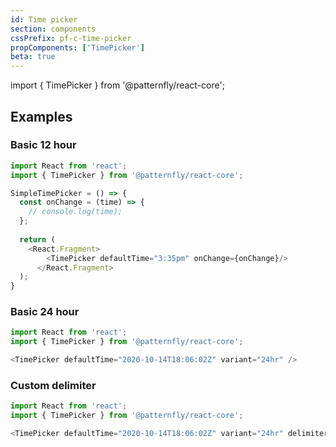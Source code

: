 ```yaml
---
id: Time picker
section: components
cssPrefix: pf-c-time-picker
propComponents: ['TimePicker']
beta: true
---
```


import { TimePicker } from '@patternfly/react-core';

## Examples
### Basic 12 hour
```js
import React from 'react';
import { TimePicker } from '@patternfly/react-core';

SimpleTimePicker = () => {
  const onChange = (time) => {
    // console.log(time);
  };
  
  return (
    <React.Fragment>
        <TimePicker defaultTime="3:35pm" onChange={onChange}/>
      </React.Fragment>
  );
}
```

### Basic 24 hour
```js
import React from 'react';
import { TimePicker } from '@patternfly/react-core';

<TimePicker defaultTime="2020-10-14T18:06:02Z" variant="24hr" />

```
### Custom delimiter
```js
import React from 'react';
import { TimePicker } from '@patternfly/react-core';

<TimePicker defaultTime="2020-10-14T18:06:02Z" variant="24hr" delimiter="h"/>

```
